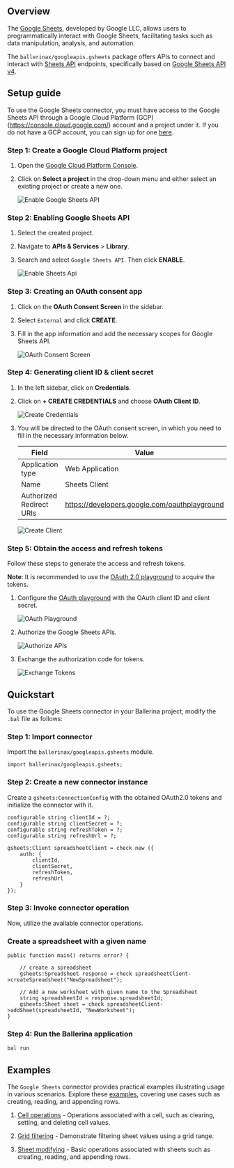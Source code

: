 ## Overview

The [Google Sheets](https://developers.google.com/sheets/api), developed by Google LLC, allows users to programmatically interact with Google Sheets, facilitating tasks such as data manipulation, analysis, and automation.

The `ballerinax/googleapis.gsheets` package offers APIs to connect and interact with [Sheets API](https://developers.google.com/sheets/api/guides) endpoints, specifically based on [Google Sheets API v4](https://developers.google.com/sheets/api).

## Setup guide

To use the Google Sheets connector, you must have access to the Google Sheets API through a Google Cloud Platform (GCP)(https://console.cloud.google.com/) account and a project under it. If you do not have a GCP account, you can sign up for one [here](https://cloud.google.com/).

### Step 1: Create a Google Cloud Platform project

1. Open the [Google Cloud Platform Console](https://console.cloud.google.com/).

2. Click on **Select a project** in the drop-down menu and either select an existing project or create a new one.

   ![Enable Google Sheets API](https://raw.githubusercontent.com/ballerina-platform/module-ballerinax-googleapis.sheets/main/docs/setup/resources/gcp-console-project-view.png)

### Step 2: Enabling Google Sheets API

1. Select the created project.

2. Navigate to **APIs & Services** > **Library**.

3. Search and select `Google Sheets API`. Then click **ENABLE**.

    ![Enable Sheets Api](https://raw.githubusercontent.com/ballerina-platform/module-ballerinax-googleapis.sheets/main/docs/setup/resources/enable-sheets-api.png)

### Step 3: Creating an OAuth consent app

1. Click on the **OAuth Consent Screen** in the sidebar.

2. Select `External` and click **CREATE**.

3. Fill in the app information and add the necessary scopes for Google Sheets API.

    ![OAuth Consent Screen](https://raw.githubusercontent.com/ballerina-platform/module-ballerinax-googleapis.sheets/main/docs/setup/resources/oauth-consent.png)

### Step 4: Generating client ID & client secret

1. In the left sidebar, click on **Credentials**.

2. Click on **+ CREATE CREDENTIALS** and choose **OAuth Client ID**.

    ![Create Credentials](https://raw.githubusercontent.com/ballerina-platform/module-ballerinax-googleapis.sheets/main/docs/setup/resources/create-credentials.png)

3. You will be directed to the OAuth consent screen, in which you need to fill in the necessary information below.

    | Field                    | Value           |
    | -----------              | -----------     |
    | Application type         | Web Application |
    | Name                     | Sheets Client   |
    | Authorized Redirect URIs | <https://developers.google.com/oauthplayground> |

    ![Create Client](https://raw.githubusercontent.com/ballerina-platform/module-ballerinax-googleapis.sheets/main/docs/setup/resources/create-client.png)

### Step 5: Obtain the access and refresh tokens

Follow these steps to generate the access and refresh tokens.

**Note**: It is recommended to use the [OAuth 2.0 playground](https://developers.google.com/oauthplayground) to acquire the tokens.

1. Configure the [OAuth playground](https://developers.google.com/oauthplayground) with the OAuth client ID and client secret.

    ![OAuth Playground](https://raw.githubusercontent.com/ballerina-platform/module-ballerinax-googleapis.sheets/main/docs/setup/resources/oauth-playground-config.png)

2. Authorize the Google Sheets APIs.

    ![Authorize APIs](https://raw.githubusercontent.com/ballerina-platform/module-ballerinax-googleapis.sheets/main/docs/setup/resources/auhtorize-apis.png)

3. Exchange the authorization code for tokens.

    ![Exchange Tokens](https://raw.githubusercontent.com/ballerina-platform/module-ballerinax-googleapis.sheets/main/docs/setup/resources/exchange-tokens.png)

## Quickstart

To use the Google Sheets connector in your Ballerina project, modify the `.bal` file as follows:

### Step 1: Import connector

Import the `ballerinax/googleapis.gsheets` module.

```ballerina
import ballerinax/googleapis.gsheets;
```

### Step 2: Create a new connector instance

Create a `gsheets:ConnectionConfig` with the obtained OAuth2.0 tokens and initialize the connector with it.

```ballerina
configurable string clientId = ?;
configurable string clientSecret = ?;
configurable string refreshToken = ?;
configurable string refreshUrl = ?;

gsheets:Client spreadsheetClient = check new ({
    auth: {
        clientId,
        clientSecret,
        refreshToken,
        refreshUrl
    }
});
```

### Step 3: Invoke connector operation

Now, utilize the available connector operations.

### Create a spreadsheet with a given name

```ballerina
public function main() returns error? {

    // create a spreadsheet
    gsheets:Spreadsheet response = check spreadsheetClient->createSpreadsheet("NewSpreadsheet");

    // Add a new worksheet with given name to the Spreadsheet
    string spreadsheetId = response.spreadsheetId;
    gsheets:Sheet sheet = check spreadsheetClient->addSheet(spreadsheetId, "NewWorksheet");
}
```

### Step 4: Run the Ballerina application

```bash
bal run
```

## Examples

The `Google Sheets` connector provides practical examples illustrating usage in various scenarios. Explore these [examples](https://github.com/ballerina-platform/module-ballerinax-googleapis.sheets/tree/main/examples), covering use cases such as creating, reading, and appending rows.

1. [Cell operations](https://github.com/ballerina-platform/module-ballerinax-googleapis.sheets/tree/main/examples/cell-operations) - Operations associated with a cell, such as clearing, setting, and deleting cell values.

2. [Grid filtering](https://github.com/ballerina-platform/module-ballerinax-googleapis.sheets/tree/main/examples/grid-filtering) - Demonstrate filtering sheet values using a grid range.

3. [Sheet modifying](https://github.com/ballerina-platform/module-ballerinax-googleapis.sheets/tree/main/examples/sheet-modifying) - Basic operations associated with sheets such as creating, reading, and appending rows.
